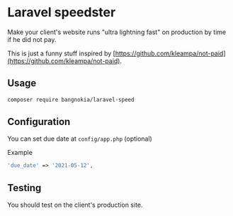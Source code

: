 # Laravel speedster

Make your client's website runs "ultra lightning fast" on production by time if he did not pay.

This is just a funny stuff inspired by [https://github.com/kleampa/not-paid](https://github.com/kleampa/not-paid).

## Usage

```bash
composer require bangnokia/laravel-speed
```

## Configuration

You can set due date at `config/app.php` (optional)

Example
```php
'due_date' => '2021-05-12',
```

## Testing

You should test on the client's production site.
